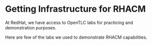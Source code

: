 # Getting Infrastructure for RHACM

At RedHat, we have access to OpenTLC labs for practicing and demonstration purposes. 

Here are few of the labs we used to demonstrate RHACM capabilities. 
